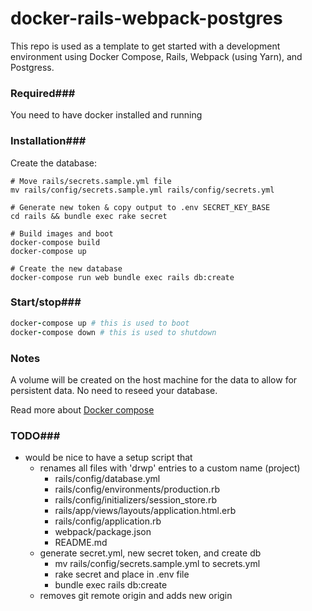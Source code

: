 # docker-rails-webpack-postgres

This repo is used as a template to get started with a development environment using Docker Compose, Rails, Webpack (using Yarn), and Postgress. 



### Required###

You need to have docker installed and running



### Installation###

Create the database:

```shell
# Move rails/secrets.sample.yml file
mv rails/config/secrets.sample.yml rails/config/secrets.yml

# Generate new token & copy output to .env SECRET_KEY_BASE
cd rails && bundle exec rake secret

# Build images and boot
docker-compose build
docker-compose up

# Create the new database
docker-compose run web bundle exec rails db:create
```



### Start/stop###

```ruby
docker-compose up # this is used to boot
docker-compose down # this is used to shutdown
```



### Notes

A volume will be created on the host machine for the data to allow for persistent data. No need to reseed your database.

Read more about [Docker compose](https://docs.docker.com/compose/)



### TODO###

- would be nice to have a setup script that
  - renames all files with 'drwp' entries to a custom name (project)
    - rails/config/database.yml
    - rails/config/environments/production.rb
    - rails/config/initializers/session_store.rb
    - rails/app/views/layouts/application.html.erb
    - rails/config/application.rb
    - webpack/package.json
    - README.md
  - generate secret.yml, new secret token, and create db
    - mv rails/config/secrets.sample.yml to secrets.yml
    - rake secret and place in .env file
    - bundle exec rails db:create
  - removes git remote origin and adds new origin

